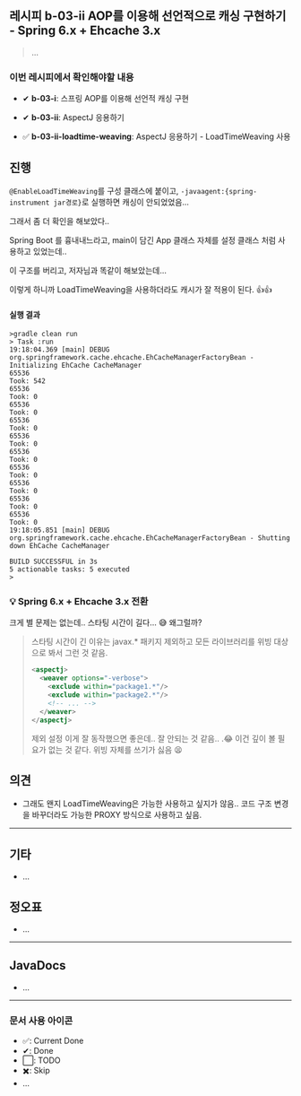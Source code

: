 ## 레시피 b-03-ii AOP를 이용해 선언적으로 캐싱 구현하기 - Spring 6.x + Ehcache 3.x

> ...

### 이번 레시피에서 확인해야할  내용

* ✔ **b-03-i**:  스프링 AOP를 이용해 선언적 캐싱 구현

* ✔ **b-03-ii**:  AspectJ 응용하기

* ✅ **b-03-ii-loadtime-weaving**:  AspectJ 응용하기 - LoadTimeWeaving 사용

  




## 진행

`@EnableLoadTimeWeaving`를 구성 클래스에 붙이고, `-javaagent:{spring-instrument jar경로}`로 실행하면 캐싱이 안되었었음...

그래서 좀 더 확인을 해보았다..

Spring Boot 를 흉내내느라고, main이 담긴 App 클래스 자체를 설정 클래스 처럼 사용하고 있었는데..

이 구조를 버리고, 저자님과 똑같이 해보았는데...



이렇게 하니까 LoadTimeWeaving을 사용하더라도 캐시가 잘 적용이 된다. 👍👍



#### 실행 결과

```
>gradle clean run                                                                                                                                          
> Task :run
19:18:04.369 [main] DEBUG org.springframework.cache.ehcache.EhCacheManagerFactoryBean - Initializing EhCache CacheManager
65536
Took: 542
65536
Took: 0
65536
Took: 0
65536
Took: 0
65536
Took: 0
65536
Took: 0
65536
Took: 0
65536
Took: 0
65536
Took: 0
65536
Took: 0
19:18:05.851 [main] DEBUG org.springframework.cache.ehcache.EhCacheManagerFactoryBean - Shutting down EhCache CacheManager

BUILD SUCCESSFUL in 3s
5 actionable tasks: 5 executed
>       
```



### 💡 Spring 6.x + Ehcache 3.x 전환

크게 별 문제는 없는데.. 스타팅 시간이 길다... 😅 왜그럴까? 

> 스타팅 시간이 긴 이유는 javax.* 패키지 제외하고 모든 라이브러리를 위빙 대상으로 봐서 그런 것 같음.
>
> ```xml
> <aspectj>
>   <weaver options="-verbose">
>     <exclude within="package1.*"/>
>     <exclude within="package2.*"/>
>     <!-- ... -->
>   </weaver>
> </aspectj>
> ```
>
> 제외 설정 이게 잘 동작했으면 좋은데.. 잘 안되는 것 같음.. .😂 이건 깊이 볼 필요가 없는 것 같다. 위빙 자체를 쓰기가 싫음 😫




## 의견

* 그래도 왠지 LoadTimeWeaving은 가능한 사용하고 싶지가 않음.. 코드 구조 변경을 바꾸더라도 가능한 PROXY 방식으로 사용하고 싶음.





---

## 기타

* ...

  

## 정오표

* ...
  


---

## JavaDocs

* ...



---

### 문서 사용 아이콘

* ✅: Current Done
* ✔: Done
* ⬜: TODO
* ✖️: Skip
* ...

